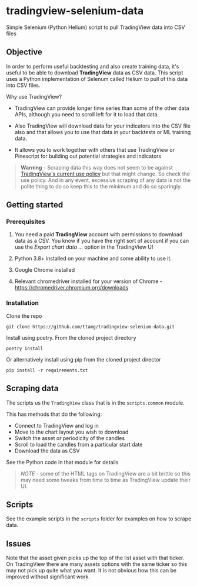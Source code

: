# tradingview-selenium-data

Simple Selenium (Python Helium) script to pull TradingView data into CSV files

## Objective

In order to perform useful backtesting and also create training data, it's useful to be able to download **TradingView** data as CSV data. This script uses a Python implementation of Selenum called Helium to pull of this data into CSV files.

Why use TradingView?

- TradingView can provide longer time series than some of the other data APIs, although you need to scroll left for it to load that data.

- Also TradingView will download data for your indicators into the CSV file also and that allows you to use that data in your backtests or ML training data.

- It allows you to work together with others that use TradingView or Pinescript for building out potential strategies and indicators

> **Warning** - Scraping data this way does not seem to be against [TradingView's current use policy](https://www.tradingview.com/policies/) but that might change. So check the use policy. And in any event, excessive scraping of any data is not the polite thing to do so keep this to the minimum and do so sparingly.

## Getting started

### Prerequisites

1. You need a paid **TradingView** account with permissions to download data as a CSV. You know if you have the right sort of account if you can use the _Export chart data ..._ option in the TradingView UI

1. Python 3.8+ installed on your machine and some ability to use it.

1. Google Chrome installed

1. Relevant chromedriver installed for your version of Chrome - https://chromedriver.chromium.org/downloads

### Installation

Clone the repo

    git clone https://github.com/ttamg/tradingview-selenium-data.git

Install using poetry. From the cloned project directory

    poetry install

Or alternatively install using pip from the cloned project director

    pip install -r requirements.txt

## Scraping data

The scripts us the `TradingView` class that is in the `scripts.common` module.

This has methods that do the following:

- Connect to TradingView and log in
- Move to the chart layout you wish to download
- Switch the asset or periodicity of the candles
- Scroll to load the candles from a particular start date
- Download the data as CSV

See the Python code in that module for details

> _NOTE_ - some of the HTML tags on TradingView are a bit brittle so this may need some tweaks from time to time as TradingView update their UI.

## Scripts

See the example scripts in the `scripts` folder for examples on how to scrape data.

## Issues

Note that the asset given picks up the top of the list asset with that ticker. On TradingView there are many assets options with the same ticker so this may not pick up quite what you want. It is not obvious how this can be improved without significant work.
